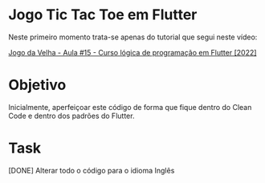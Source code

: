 # Jogo Tic Tac Toe em Flutter

Neste primeiro momento trata-se apenas do tutorial que segui neste vídeo:

[Jogo da Velha - Aula #15 - Curso lógica de programação em Flutter [2022]](https://acesse.dev/hVknH)

# Objetivo

Inicialmente, aperfeiçoar este código de forma que fique dentro do Clean Code e dentro dos padrões do Flutter.

# Task

[DONE] Alterar todo o código para o idioma Inglês 
